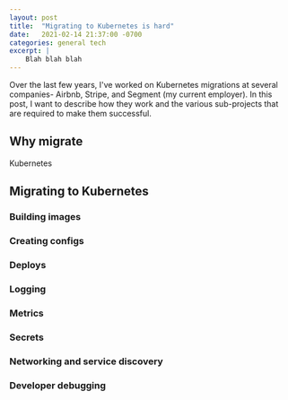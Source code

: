 ```yaml
---
layout: post
title:  "Migrating to Kubernetes is hard"
date:   2021-02-14 21:37:00 -0700
categories: general tech
excerpt: |
    Blah blah blah
---
```


Over the last few years, I've worked on Kubernetes migrations at several companies- Airbnb,
Stripe, and Segment (my current employer). In this post, I want to describe how they work and the
various sub-projects that are required to make them successful.

## Why migrate

Kubernetes



## Migrating to Kubernetes

### Building images

### Creating configs

### Deploys

### Logging

### Metrics

### Secrets

### Networking and service discovery

### Developer debugging